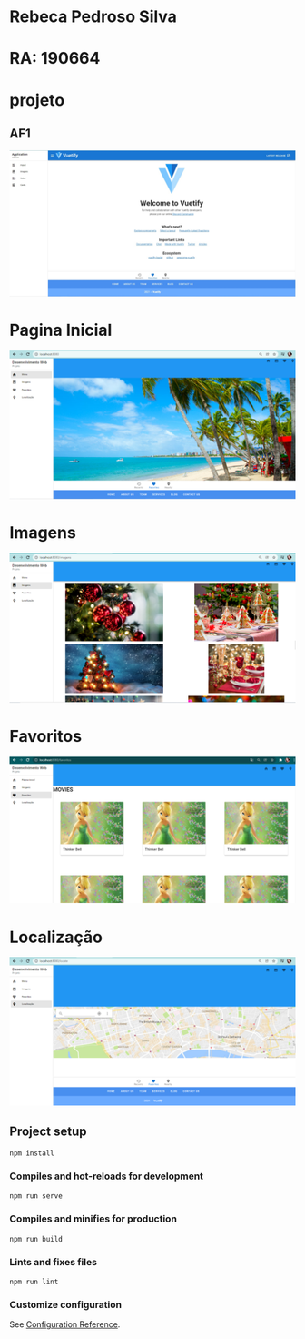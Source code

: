 # Rebeca Pedroso Silva
# RA: 190664
# projeto

## AF1
![alt text](https://github.com/rehpedroso/projeto/blob/master/projeto/AF1.jpg)

# Pagina Inicial
![alt text](https://github.com/rehpedroso/projeto/blob/master/projeto/Home.png)

# Imagens
![alt text](https://github.com/rehpedroso/projeto/blob/master/projeto/Imagens.png)

# Favoritos
![alt text](https://github.com/rehpedroso/projeto/blob/master/projeto/Favoritos.png)

# Localização
![alt text](https://github.com/rehpedroso/projeto/blob/master/projeto/Localizacao.png)

## Project setup
```
npm install
```

### Compiles and hot-reloads for development
```
npm run serve
```

### Compiles and minifies for production
```
npm run build
```

### Lints and fixes files
```
npm run lint
```

### Customize configuration
See [Configuration Reference](https://cli.vuejs.org/config/).
